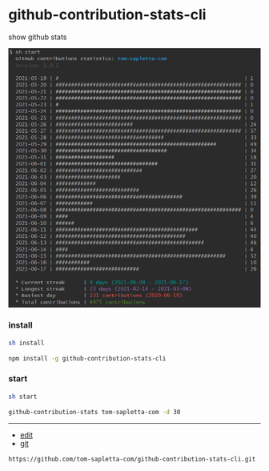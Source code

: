 # github-contribution-stats-cli
show github stats

![status](status.png)

### install

```bash
sh install
```

```bash
npm install -g github-contribution-stats-cli
```

### start


```bash
sh start
```

```bash
github-contribution-stats tom-sapletta-com -d 30
```

---
+ [edit](https://github.com/tom-sapletta-com/github-contribution-stats-cli/edit/main/README.md)
+ [git](https://github.com/tom-sapletta-com/github-contribution-stats-cli)
```
https://github.com/tom-sapletta-com/github-contribution-stats-cli.git
```    
